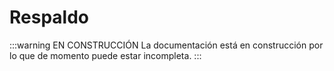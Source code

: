 # Respaldo

:::warning EN CONSTRUCCIÓN
La documentación está en construcción por lo que de momento puede estar incompleta.
:::
